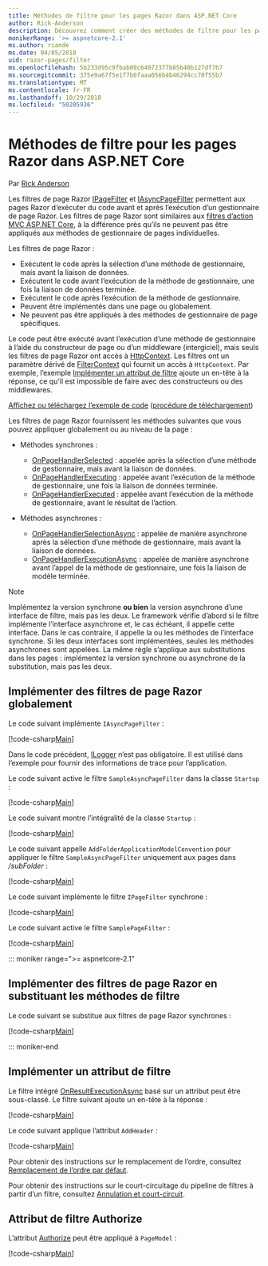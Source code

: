 ```yaml
---
title: Méthodes de filtre pour les pages Razor dans ASP.NET Core
author: Rick-Anderson
description: Découvrez comment créer des méthodes de filtre pour les pages Razor dans ASP.NET Core.
monikerRange: '>= aspnetcore-2.1'
ms.author: riande
ms.date: 04/05/2018
uid: razor-pages/filter
ms.openlocfilehash: 5b233d95c9fbab09c64072377b85b40b127df7b7
ms.sourcegitcommit: 375e9a67f5e1f7b0faaa056b4b46294cc70f55b7
ms.translationtype: MT
ms.contentlocale: fr-FR
ms.lasthandoff: 10/29/2018
ms.locfileid: "50205936"
---
```

# <a name="filter-methods-for-razor-pages-in-aspnet-core"></a>Méthodes de filtre pour les pages Razor dans ASP.NET Core

Par [Rick Anderson](https://twitter.com/RickAndMSFT)

Les filtres de page Razor [IPageFilter](/dotnet/api/microsoft.aspnetcore.mvc.filters.ipagefilter?view=aspnetcore-2.0) et [IAsyncPageFilter](/dotnet/api/microsoft.aspnetcore.mvc.filters.iasyncpagefilter?view=aspnetcore-2.0) permettent aux pages Razor d’exécuter du code avant et après l’exécution d’un gestionnaire de page Razor. Les filtres de page Razor sont similaires aux [filtres d’action MVC ASP.NET Core](xref:mvc/controllers/filters#action-filters), à la différence près qu’ils ne peuvent pas être appliqués aux méthodes de gestionnaire de pages individuelles. 

Les filtres de page Razor :

* Exécutent le code après la sélection d’une méthode de gestionnaire, mais avant la liaison de données.
* Exécutent le code avant l’exécution de la méthode de gestionnaire, une fois la liaison de données terminée.
* Exécutent le code après l’exécution de la méthode de gestionnaire.
* Peuvent être implémentés dans une page ou globalement.
* Ne peuvent pas être appliqués à des méthodes de gestionnaire de page spécifiques.

Le code peut être exécuté avant l’exécution d’une méthode de gestionnaire à l’aide du constructeur de page ou d’un middleware (intergiciel), mais seuls les filtres de page Razor ont accès à [HttpContext](/dotnet/api/microsoft.aspnetcore.mvc.razorpages.pagemodel.httpcontext?view=aspnetcore-2.0#Microsoft_AspNetCore_Mvc_RazorPages_PageModel_HttpContext). Les filtres ont un paramètre dérivé de [FilterContext](/dotnet/api/microsoft.aspnetcore.mvc.filters.filtercontext?view=aspnetcore-2.0) qui fournit un accès à `HttpContext`. Par exemple, l’exemple [Implémenter un attribut de filtre](#ifa) ajoute un en-tête à la réponse, ce qu’il est impossible de faire avec des constructeurs ou des middlewares.

[Affichez ou téléchargez l’exemple de code](https://github.com/aspnet/Docs/tree/master/aspnetcore/razor-pages/filter/sample/PageFilter) ([procédure de téléchargement](xref:index#how-to-download-a-sample))

Les filtres de page Razor fournissent les méthodes suivantes que vous pouvez appliquer globalement ou au niveau de la page :

* Méthodes synchrones :

    * [OnPageHandlerSelected](/dotnet/api/microsoft.aspnetcore.mvc.filters.ipagefilter.onpagehandlerselected?view=aspnetcore-2.0) : appelée après la sélection d’une méthode de gestionnaire, mais avant la liaison de données.
    * [OnPageHandlerExecuting](/dotnet/api/microsoft.aspnetcore.mvc.filters.ipagefilter.onpagehandlerexecuting?view=aspnetcore-2.0) : appelée avant l’exécution de la méthode de gestionnaire, une fois la liaison de données terminée.
    * [OnPageHandlerExecuted](/dotnet/api/microsoft.aspnetcore.mvc.filters.ipagefilter.onpagehandlerexecuted?view=aspnetcore-2.0) : appelée avant l’exécution de la méthode de gestionnaire, avant le résultat de l’action.

* Méthodes asynchrones :

    * [OnPageHandlerSelectionAsync](/dotnet/api/microsoft.aspnetcore.mvc.filters.iasyncpagefilter.onpagehandlerselectionasync?view=aspnetcore-2.0) : appelée de manière asynchrone après la sélection d’une méthode de gestionnaire, mais avant la liaison de données.
    * [OnPageHandlerExecutionAsync](/dotnet/api/microsoft.aspnetcore.mvc.filters.iasyncpagefilter.onpagehandlerexecutionasync?view=aspnetcore-2.0) : appelée de manière asynchrone avant l’appel de la méthode de gestionnaire, une fois la liaison de modèle terminée.

> [!NOTE]
> Implémentez la version synchrone **ou bien** la version asynchrone d’une interface de filtre, mais pas les deux. Le framework vérifie d’abord si le filtre implémente l’interface asynchrone et, le cas échéant, il appelle cette interface. Dans le cas contraire, il appelle la ou les méthodes de l’interface synchrone. Si les deux interfaces sont implémentées, seules les méthodes asynchrones sont appelées. La même règle s’applique aux substitutions dans les pages : implémentez la version synchrone ou asynchrone de la substitution, mais pas les deux.

## <a name="implement-razor-page-filters-globally"></a>Implémenter des filtres de page Razor globalement

Le code suivant implémente `IAsyncPageFilter` :

[!code-csharp[Main](filter/sample/PageFilter/Filters/SampleAsyncPageFilter.cs?name=snippet1)]

Dans le code précédent, [ILogger](/dotnet/api/microsoft.extensions.logging.ilogger?view=aspnetcore-2.0) n’est pas obligatoire. Il est utilisé dans l’exemple pour fournir des informations de trace pour l’application.

Le code suivant active le filtre `SampleAsyncPageFilter` dans la classe `Startup` :

[!code-csharp[Main](filter/sample/PageFilter/Startup.cs?name=snippet2&highlight=11)]

Le code suivant montre l’intégralité de la classe `Startup` :

[!code-csharp[Main](filter/sample/PageFilter/Startup.cs?name=snippet1)]

Le code suivant appelle `AddFolderApplicationModelConvention` pour appliquer le filtre `SampleAsyncPageFilter` uniquement aux pages dans */subFolder* :

[!code-csharp[Main](filter/sample/PageFilter/Startup2.cs?name=snippet2)]

Le code suivant implémente le filtre `IPageFilter` synchrone :

[!code-csharp[Main](filter/sample/PageFilter/Filters/SamplePageFilter.cs?name=snippet1)]

Le code suivant active le filtre `SamplePageFilter` :

[!code-csharp[Main](filter/sample/PageFilter/StartupSync.cs?name=snippet2&highlight=11)]

::: moniker range=">= aspnetcore-2.1"

## <a name="implement-razor-page-filters-by-overriding-filter-methods"></a>Implémenter des filtres de page Razor en substituant les méthodes de filtre

Le code suivant se substitue aux filtres de page Razor synchrones :

[!code-csharp[Main](filter/sample/PageFilter/Pages/Index.cshtml.cs)]

::: moniker-end

<a name="ifa"></a>
## <a name="implement-a-filter-attribute"></a>Implémenter un attribut de filtre

Le filtre intégré [OnResultExecutionAsync](/dotnet/api/microsoft.aspnetcore.mvc.filters.iasyncresultfilter.onresultexecutionasync?view=aspnetcore-2.0#Microsoft_AspNetCore_Mvc_Filters_IAsyncResultFilter_OnResultExecutionAsync_Microsoft_AspNetCore_Mvc_Filters_ResultExecutingContext_Microsoft_AspNetCore_Mvc_Filters_ResultExecutionDelegate_) basé sur un attribut peut être sous-classé. Le filtre suivant ajoute un en-tête à la réponse :

[!code-csharp[Main](filter/sample/PageFilter/Filters/AddHeaderAttribute.cs)]

Le code suivant applique l’attribut `AddHeader` :

[!code-csharp[Main](filter/sample/PageFilter/Pages/Contact.cshtml.cs?name=snippet1)]

Pour obtenir des instructions sur le remplacement de l’ordre, consultez [Remplacement de l’ordre par défaut](xref:mvc/controllers/filters#overriding-the-default-order).

Pour obtenir des instructions sur le court-circuitage du pipeline de filtres à partir d’un filtre, consultez [Annulation et court-circuit](xref:mvc/controllers/filters#cancellation-and-short-circuiting). 

<a name="auth"></a>
## <a name="authorize-filter-attribute"></a>Attribut de filtre Authorize

L’attribut [Authorize](/dotnet/api/microsoft.aspnetcore.authorization.authorizeattribute?view=aspnetcore-2.0) peut être appliqué à `PageModel` :

[!code-csharp[Main](filter/sample/PageFilter/Pages/ModelWithAuthFilter.cshtml.cs?highlight=7)]
